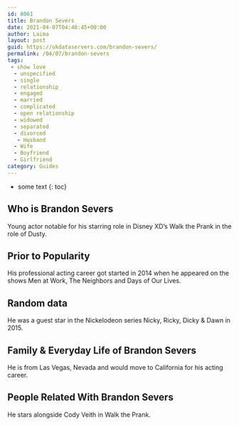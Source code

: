 ```yaml
---
id: 8061
title: Brandon Severs
date: 2021-04-07T04:48:45+00:00
author: Laima
layout: post
guid: https://ukdataservers.com/brandon-severs/
permalink: /04/07/brandon-severs
tags:
 - show love
  - unspecified
  - single
  - relationship
  - engaged
  - married
  - complicated
  - open relationship
  - widowed
  - separated
  - divorced
   - Husband
  - Wife
  - Boyfriend
  - Girlfriend
category: Guides
---
```


* some text
{: toc}


## Who is Brandon Severs
                  
                  
                  
Young actor notable for his starring role in Disney XD&#8217;s Walk the Prank in the role of Dusty.
                  
              
            
              
            
                
                
                
## Prior to Popularity
                  
                  
                  
His professional acting career got started in 2014 when he appeared on the shows Men at Work, The Neighbors and Days of Our Lives.
                  
              
            
              
            
                
                
                
## Random data
                  
                  
                  
He was a guest star in the Nickelodeon series Nicky, Ricky, Dicky & Dawn in 2015.
                  
              
            
              
            
                
                
                
## Family & Everyday Life of Brandon Severs
                  
                  
                  
He is from Las Vegas, Nevada and would move to California for his acting career.
                  
              
            
              
            
                
                
                
## People Related With Brandon Severs
                  
                  
                  
He stars alongside Cody Veith in Walk the Prank.
                  
              
            
              
            
                
              
            
              
              
            
            
              
            
          
          
          